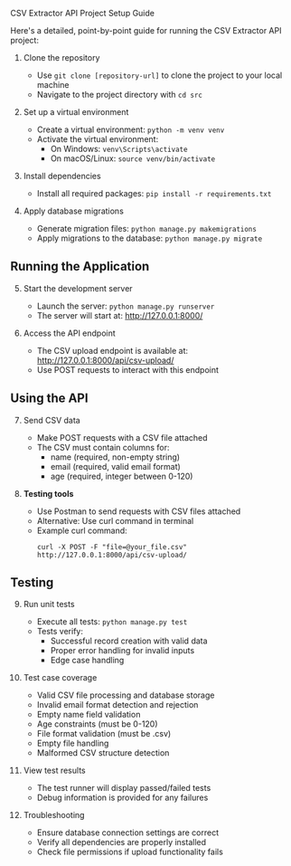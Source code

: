 CSV Extractor API Project Setup Guide

Here's a detailed, point-by-point guide for running the CSV Extractor API project:

1. Clone the repository
   - Use `git clone [repository-url]` to clone the project to your local machine
   - Navigate to the project directory with `cd src`

2. Set up a virtual environment
   - Create a virtual environment: `python -m venv venv`
   - Activate the virtual environment:
     - On Windows: `venv\Scripts\activate`
     - On macOS/Linux: `source venv/bin/activate`

3. Install dependencies
   - Install all required packages: `pip install -r requirements.txt`

4. Apply database migrations
   - Generate migration files: `python manage.py makemigrations`
   - Apply migrations to the database: `python manage.py migrate`

## Running the Application

5. Start the development server
   - Launch the server: `python manage.py runserver`
   - The server will start at: http://127.0.0.1:8000/

6. Access the API endpoint
   - The CSV upload endpoint is available at: http://127.0.0.1:8000/api/csv-upload/
   - Use POST requests to interact with this endpoint

## Using the API

7. Send CSV data
   - Make POST requests with a CSV file attached
   - The CSV must contain columns for:
     - name (required, non-empty string)
     - email (required, valid email format)
     - age (required, integer between 0-120)

8. **Testing tools**
   - Use Postman to send requests with CSV files attached
   - Alternative: Use curl command in terminal
   - Example curl command:
     ```
     curl -X POST -F "file=@your_file.csv" http://127.0.0.1:8000/api/csv-upload/
     ```

## Testing

9. Run unit tests
   - Execute all tests: `python manage.py test`
   - Tests verify:
     - Successful record creation with valid data
     - Proper error handling for invalid inputs
     - Edge case handling

10. Test case coverage
    - Valid CSV file processing and database storage
    - Invalid email format detection and rejection
    - Empty name field validation
    - Age constraints (must be 0-120)
    - File format validation (must be .csv)
    - Empty file handling
    - Malformed CSV structure detection

11. View test results
    - The test runner will display passed/failed tests
    - Debug information is provided for any failures

12. Troubleshooting
    - Ensure database connection settings are correct
    - Verify all dependencies are properly installed
    - Check file permissions if upload functionality fails
